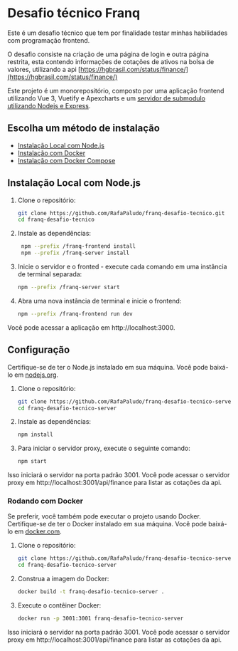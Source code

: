 # Desafio técnico Franq

Este é um desafio técnico que tem por finalidade testar minhas habilidades com programação frontend. 

O desafio consiste na criação de uma página de login e outra página restrita, esta contendo informações de cotações de ativos na bolsa de valores, utilizando a api [https://hgbrasil.com/status/finance/](https://hgbrasil.com/status/finance/)

Este projeto é um monorepositório, composto por uma aplicação frontend utilizando Vue 3, Vuetify e Apexcharts e um [servidor de submodulo utilizando Nodejs e Express](https://github.com/RafaPaludo/franq-desafio-tecnico-server/tree/master). 


## Escolha um método de instalação
- [Instalação Local com Node.js](#instalação-local-com-nodejs)
- [Instalação com Docker](#instalação-com-docker)
- [Instalação com Docker Compose](#instalação-com-docker-compose)

## Instalação Local com Node.js

1. Clone o repositório:
   ```bash
   git clone https://github.com/RafaPaludo/franq-desafio-tecnico.git
   cd franq-desafio-tecnico

2. Instale as dependências:
    ```bash
     npm --prefix /franq-frontend install
     npm --prefix /franq-server install

3. Inicie o servidor e o fronted - execute cada comando em uma instância de terminal separada:
     ```bash
     npm --prefix /franq-server start

4. Abra uma nova instância de terminal e inicie o frontend:
    ```bash
    npm --prefix /franq-frontend run dev

Você pode acessar a aplicação em http://localhost:3000.

   









## Configuração

Certifique-se de ter o Node.js instalado em sua máquina. Você pode baixá-lo em [nodejs.org](https://nodejs.org/).

1. Clone o repositório:

   ```bash
   git clone https://github.com/RafaPaludo/franq-desafio-tecnico-server.git
   cd franq-desafio-tecnico-server

2. Instale as dependências:
   ```bash
   npm install

3. Para iniciar o servidor proxy, execute o seguinte comando:
   ```bash
   npm start

Isso iniciará o servidor na porta padrão 3001. Você pode acessar o servidor proxy em http://localhost:3001/api/finance para listar as cotações da api.

### Rodando com Docker

Se preferir, você também pode executar o projeto usando Docker. Certifique-se de ter o Docker instalado em sua máquina. Você pode baixá-lo em [docker.com](https://www.docker.com/).

1. Clone o repositório:

   ```bash
   git clone https://github.com/RafaPaludo/franq-desafio-tecnico-server.git
   cd franq-desafio-tecnico-server

2. Construa a imagem do Docker:
    ```bash
    docker build -t franq-desafio-tecnico-server .

3. Execute o contêiner Docker:
     ```bash
     docker run -p 3001:3001 franq-desafio-tecnico-server

Isso iniciará o servidor na porta padrão 3001. Você pode acessar o servidor proxy em http://localhost:3001/api/finance para listar as cotações da api.


   
